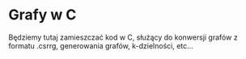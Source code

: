 # Grafy w C
Będziemy tutaj zamieszczać kod w C, służący do konwersji grafów z formatu .csrrg, generowania grafów, k-dzielności, etc...
